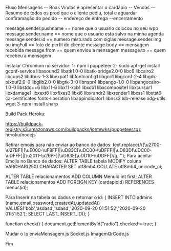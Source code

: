 Fluxo Mensagens
    -- Boas Vindas e apresentar o cardápio
    -- Vendas
    -- Resumo de todos os prod que o cliente pediu, total e aguardar confiramação do pedido
    -- endereço de entrega
    --encerramento



message.sender.pushname == nome que o usuario colocou no seu wpp
message.sender.name == nome que o usuario esta salvo na minha agenda
message.sender.id == numero misturado com siglas
message.sender.img ou imgFull == foto de perfil do cliente
message.body == mensagem recebida
message.from == quem enviou a mensagem
message.to == quem recebeu a mensagem


Instalar Chromium no servidor:
    1- npm i puppeteer
    2- sudo apt-get install gconf-service libasound2 libatk1.0-0 libatk-bridge2.0-0 libc6 libcairo2 libcups2 libdbus-1-3 libexpat1 libfontconfig1 libgcc1 libgconf-2-4 libgdk-pixbuf2.0-0 libglib2.0-0 libgtk-3-0 libnspr4 libpango-1.0-0 libpangocairo-1.0-0 libstdc++6 libx11-6 libx11-xcb1 libxcb1 libxcomposite1 libxcursor1 libxdamage1 libxext6 libxfixes3 libxi6 libxrandr2 libxrender1 libxss1 libxtst6 ca-certificates fonts-liberation libappindicator1 libnss3 lsb-release xdg-utils wget
    3-npm install sharp


Build Pack Heroku:

https://buildpack-registry.s3.amazonaws.com/buildpacks/jontewks/puppeteer.tgz
heroku/nodejs


Retirar emojis para não enviar ao banco de dados: text.replace(/([\u2700-\u27BF]|[\uE000-\uF8FF]|\uD83C[\uDC00-\uDFFF]|\uD83D[\uDC00-\uDFFF]|[\u2011-\u26FF]|\uD83E[\uDD10-\uDDFF])/g, '');
Para aceitar Emojis no Banco de dados: ALTER TABLE tabela MODIFY coluna VARCHAR(250) CHARACTER SET utf8mb4 COLLATE utf8mb4_unicode_ci;




ALTER TABLE relacionamentos ADD COLUMN MenuId int first;
ALTER TABLE relacionamentos ADD FOREIGN KEY (cardapioId) REFERENCES menus(id);

Para Inserir na tabela os dados e retornar o id: {
    INSERT INTO  admins (name,email,password,createdAt,updatedAt)
    VALUES('bob','asdasd','sdasd','2020-09-20 01:51:52','2020-09-20 01:51:52');
    SELECT LAST_INSERT_ID();
}



function check() {
  document.getElementById("radio").checked = true;
}

Mudar o Ip enviaMensagem.js Socket.js ImagemQrCode.js


Fim
